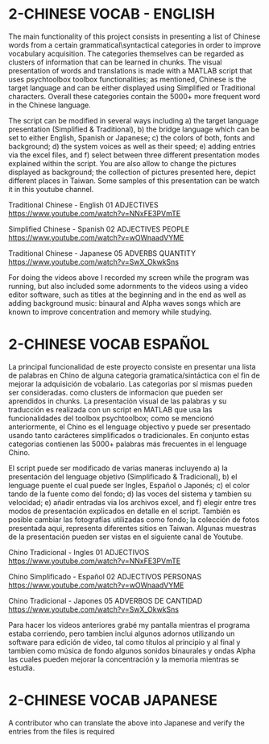 
# 2-CHINESE VOCAB - ENGLISH

 The main functionality of this project consists in presenting a list of Chinese words from a certain grammatical\syntactical categories in order to improve vocabulary acquisition. The categories themselves can be regarded as clusters of information that can be learned in chunks. The visual presentation of words and translations is made with a MATLAB script that uses psychtoolbox toolbox functionalities; as mentioned, Chinese is the target language and can be either displayed using Simplified or Traditional characters. Overall these categories contain the 5000+ more frequent word in the Chinese language. 
 
 The script can be modified in several ways including a) the target language presentation (Simplified & Traditional), b) the bridge language which can be set to either English, Spanish or Japanese; c) the colors of both, fonts and background; d) the system voices as well as their speed; e) adding entries via the excel files, and f) select between three different presentation modes explained within the script. You are also allow to change the pictures displayed as background; the collection of pictures presented here, depict different places in Taiwan. Some samples of this presentation can be watch it in this youtube channel.
 
 Traditional Chinese - English
01 ADJECTIVES
https://www.youtube.com/watch?v=NNxFE3PVmTE

 Simplified Chinese - Spanish
02 ADJECTIVES PEOPLE
https://www.youtube.com/watch?v=wOWnaadVYME

 Traditional Chinese - Japanese
05 ADVERBS QUANTITY
https://www.youtube.com/watch?v=SwX_OkwkSns
 
 For doing the videos above I recorded my screen while the program was running, but also included some adornments to the videos using a video editor software, such as titles at the beginning and in the end as well as adding background music: binaural and Alpha waves songs which are known to improve concentration and memory while studying.


# 2-CHINESE VOCAB ESPAÑOL

 La principal funcionalidad de este proyecto consiste en presentar una lista de palabras en Chino de alguna categoria gramatica/sintáctica con el fin de mejorar la adquisición de vobalario. Las categorias por sí mismas pueden ser consideradas. como clusters de informacion que pueden ser aprendidos in chunks. La presentación visual de las palabras y su traducción es realizada con un script en MATLAB que usa las funcionalidades del toolbox psychtoolbox; como se mencionó anteriormente, el Chino es el lenguage objectivo y puede ser presentado usando tanto carácteres simplificados o tradicionales. En conjunto estas categorias contienen las 5000+ palabras más frecuentes in el lenguage Chino.
 
 El script puede ser modificado de varias maneras incluyendo a) la presentación del lenguage objetivo (Simplificado & Tradicional), b) el lenguage puente el cual puede ser Ingles, Español o Japonés; c) el color tando de la fuente como del fondo; d) las voces del sistema y tambien su velocidad; e) añadir entradas via los archivos excel, and f) elegir entre tres modos de presentación explicados en detalle en el script. También es posible cambiar las fotografías utilizadas como fondo; la colección de fotos presentada aqui, representa diferentes sitios en Taiwan. Algunas muestras de la presentación pueden ser vistas en el siguiente canal de Youtube.
 
 Chino Tradicional - Ingles
01 ADJECTIVOS
https://www.youtube.com/watch?v=NNxFE3PVmTE

 Chino Simplificado - Español
02 ADJECTIVOS PERSONAS
https://www.youtube.com/watch?v=wOWnaadVYME

 Chino Tradicional - Japones
05 ADVERBOS DE CANTIDAD
https://www.youtube.com/watch?v=SwX_OkwkSns
 
 Para hacer los videos anteriores grabé my pantalla mientras el programa estaba corriendo, pero tambien inclui algunos adornos utilizando un software para edición de video, tal como títulos al principio y al final y tambien como música de fondo algunos sonidos binaurales y ondas Alpha las cuales pueden mejorar la concentración y la memoria mientras se estudia.

# 2-CHINESE VOCAB JAPANESE

A contributor who can translate the above into Japanese and verify the entries from the files is required
